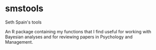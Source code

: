 # smstools
Seth Spain's tools


An R package containing my functions that I find useful for working with Bayesian analyses and for reviewing papers in Psychology and Management.
